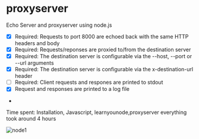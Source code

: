 # proxyserver

Echo Server and proxyserver using node.js 

- [x] Required: Requests to port 8000 are echoed back with the same HTTP headers and body
- [X] Required: Requests/reponses are proxied to/from the destination server
- [X] Required: The destination server is configurable via the --host, --port or --url arguments
- [X] Required: The destination server is configurable via the x-destination-url header
- [ ] Required: Client requests and respones are printed to stdout
- [X] Request and responses are printed to a log file
- 
Time spent: Installation, Javascript, learnyounode,proxyserver everything took around 4 hours

![node1](https://cloud.githubusercontent.com/assets/6665429/13727430/fe6b41c4-e8a6-11e5-85c3-817022b5c21e.gif)
